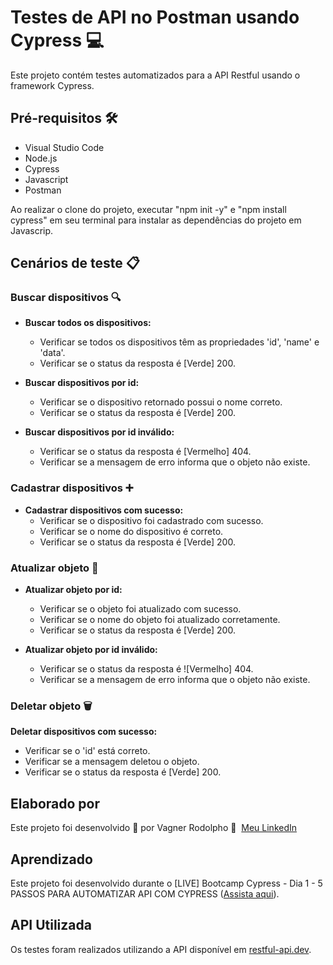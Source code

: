 # Testes de API no Postman usando Cypress 💻

Este projeto contém testes automatizados para a API Restful usando o framework Cypress.

## Pré-requisitos 🛠️

- Visual Studio Code
- Node.js
- Cypress
- Javascript
- Postman

Ao realizar o clone do projeto, executar "npm init -y" e "npm install cypress" em seu terminal para instalar as dependências do projeto em Javascrip.

## Cenários de teste 📋

### Buscar dispositivos 🔍

- **Buscar todos os dispositivos:**
  - Verificar se todos os dispositivos têm as propriedades 'id', 'name' e 'data'.
  - Verificar se o status da resposta é [Verde] 200.

- **Buscar dispositivos por id:**
  - Verificar se o dispositivo retornado possui o nome correto.
  - Verificar se o status da resposta é [Verde] 200.

- **Buscar dispositivos por id inválido:**
  - Verificar se o status da resposta é [Vermelho] 404.
  - Verificar se a mensagem de erro informa que o objeto não existe.

### Cadastrar dispositivos ➕

- **Cadastrar dispositivos com sucesso:**
  - Verificar se o dispositivo foi cadastrado com sucesso.
  - Verificar se o nome do dispositivo é correto.
  - Verificar se o status da resposta é [Verde] 200.

### Atualizar objeto 🔄

- **Atualizar objeto por id:**
  - Verificar se o objeto foi atualizado com sucesso.
  - Verificar se o nome do objeto foi atualizado corretamente.
  - Verificar se o status da resposta é [Verde] 200.

- **Atualizar objeto por id inválido:**
  - Verificar se o status da resposta é ![Vermelho] 404.
  - Verificar se a mensagem de erro informa que o objeto não existe.

### Deletar objeto 🗑️ 

**Deletar dispositivos com sucesso:**
  - Verificar se o 'id' está correto.
  - Verificar se a mensagem deletou o objeto.
  - Verificar se o status da resposta é [Verde] 200.

## Elaborado por

Este projeto foi desenvolvido 💜 por Vagner Rodolpho 👋 &nbsp;[Meu LinkedIn](https://www.linkedin.com/in/vagnerrodolpho/)

## Aprendizado

Este projeto foi desenvolvido durante o [LIVE] Bootcamp Cypress - Dia 1 - 5 PASSOS PARA AUTOMATIZAR API COM CYPRESS ([Assista aqui](https://www.youtube.com/watch?v=aeisYRv1WCg)).

## API Utilizada

Os testes foram realizados utilizando a API disponível em [restful-api.dev](https://restful-api.dev/).
